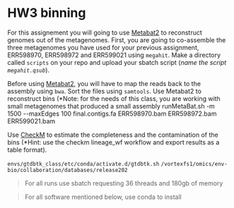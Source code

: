 # HW3 binning




For this assignement you will going to use [Metabat2](https://peerj.com/articles/7359/) to reconstruct genomes out of the metagenomes. First, you are going to co-assemble the three metagenomes you have used for your previous assignment, ERR598970, ERR598972 and ERR599021 using `megahit`. Make a directory called `scripts` on your repo and upload your sbatch script (*name the script `megahit.qsub`*).

Before using [Metabat2](https://bitbucket.org/berkeleylab/metabat/src/master/), you will have to map the reads back to the assembly using `bwa`. Sort the files using `samtools`. Use Metabat2 to reconstruct bins (*Note: for the needs of this class, you are working with small metagenomes that produced a small assembly
runMetaBat.sh -m 1500 --maxEdges 100 final.contigs.fa ERR598970.bam ERR598972.bam ERR599021.bam

Use [CheckM](https://github.com/Ecogenomics/CheckM/wiki) to estimate the completeness and the contamination of the bins (*Hint: use the checkm lineage_wf workflow and export results as a table format).

`envs/gtdbtk_class/etc/conda/activate.d/gtdbtk.sh`
`/vortexfs1/omics/env-bio/collaboration/databases/release202`





> For all runs use sbatch requesting 36 threads and 180gb of memory

> For all software mentioned below, use conda to install


